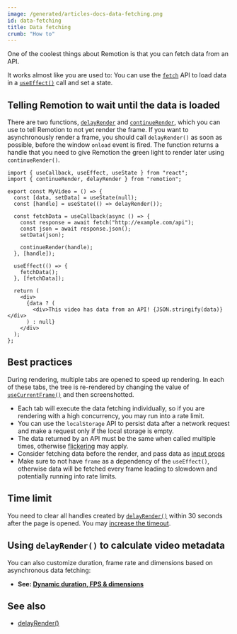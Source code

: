 ```yaml
---
image: /generated/articles-docs-data-fetching.png
id: data-fetching
title: Data fetching
crumb: "How to"
---
```


One of the coolest things about Remotion is that you can fetch data from an API.

It works almost like you are used to: You can use the [`fetch`](https://developer.mozilla.org/en-US/docs/Web/API/Fetch_API) API to load data in a [`useEffect()`](https://reactjs.org/docs/hooks-effect.html) call and set a state.

## Telling Remotion to wait until the data is loaded

There are two functions, [`delayRender`](/docs/delay-render) and [`continueRender`](/docs/continue-render), which you can use to tell Remotion to not yet render the frame. If you want to asynchronously render a frame, you should call `delayRender()` as soon as possible, before the window `onload` event is fired. The function returns a handle that you need to give Remotion the green light to render later using `continueRender()`.

```tsx twoslash
import { useCallback, useEffect, useState } from "react";
import { continueRender, delayRender } from "remotion";

export const MyVideo = () => {
  const [data, setData] = useState(null);
  const [handle] = useState(() => delayRender());

  const fetchData = useCallback(async () => {
    const response = await fetch("http://example.com/api");
    const json = await response.json();
    setData(json);

    continueRender(handle);
  }, [handle]);

  useEffect(() => {
    fetchData();
  }, [fetchData]);

  return (
    <div>
      {data ? (
        <div>This video has data from an API! {JSON.stringify(data)}</div>
      ) : null}
    </div>
  );
};
```

## Best practices

During rendering, multiple tabs are opened to speed up rendering. In each of these tabs, the tree is re-rendered by changing the value of [`useCurrentFrame()`](/docs/use-current-frame) and then screenshotted.

- Each tab will execute the data fetching individually, so if you are rendering with a high concurrency, you may run into a rate limit.
- You can use the `localStorage` API to persist data after a network request and make a request only if the local storage is empty.
- The data returned by an API must be the same when called multiple times, otherwise [flickering](/docs/flickering) may apply.
- Consider fetching data before the render, and pass data as [input props](/docs/parametrized-rendering)
- Make sure to not have `frame` as a dependency of the `useEffect()`, otherwise data will be fetched every frame leading to slowdown and potentially running into rate limits.

## Time limit

You need to clear all handles created by [`delayRender()`](/docs/delay-render) within 30 seconds after the page is opened. You may [increase the timeout](/docs/timeout#increase-timeout).

## Using `delayRender()` to calculate video metadata

You can also customize duration, frame rate and dimensions based on asynchronous data fetching:

- **See: [Dynamic duration, FPS & dimensions](/docs/dynamic-metadata)**

## See also

- [delayRender()](/docs/delay-render)
